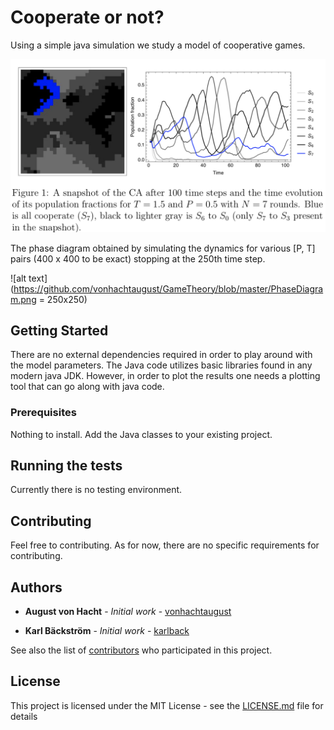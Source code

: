 # Cooperate or not?

Using a simple java simulation we study a model of cooperative games.

![alt text](https://github.com/vonhachtaugust/GameTheory/blob/master/GameTheory.png)

The phase diagram obtained by simulating the dynamics for various [P, T] pairs (400 x 400 to be exact) stopping at the 250th time step.

![alt text](https://github.com/vonhachtaugust/GameTheory/blob/master/PhaseDiagram.png = 250x250)


## Getting Started

There are no external dependencies required in order to play around with the model parameters. The Java code utilizes basic libraries found in any modern java JDK. However, in order to plot the results one  needs a plotting tool that can go along with java code.

### Prerequisites

Nothing to install. Add the Java classes to your existing project.

## Running the tests

Currently there is no testing environment.

## Contributing

Feel free to contributing. As for now, there are no specific requirements for contributing.

## Authors

* **August von Hacht** - *Initial work* - [vonhachtaugust](https://github.com/vonhachtaugust)

* **Karl Bäckström** - *Initial work* - [karlback](https://github.com/karlback)

See also the list of [contributors](https://github.com/vonhachtaugust/GameTheory/contributors) who participated in this project.

## License

This project is licensed under the MIT License - see the [LICENSE.md](LICENSE.md) file for details

